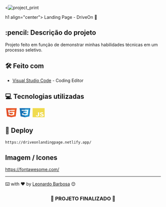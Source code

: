 <![project_print](https://github.com/leonardojpereira/teste-programador/assets/87662269/dbbd9242-8c32-45c8-aee8-a37f321fa082)

h1 align="center">
 Landing Page - DriveOn 🚙
</h1>

<h2>
  :pencil: Descrição do projeto
</h2>

<p>
Projeto feito em função de demonstrar minhas habilidades técnicas em um processo seletivo.
</p>

## 🛠️ Feito com
* [Visual Studio Code](https://code.visualstudio.com) - Coding Editor

## 💻 Tecnologias utilizadas
<div display="flex">
  <img align="center" alt="leo-HTML" height="30" width="40" src="https://raw.githubusercontent.com/devicons/devicon/master/icons/html5/html5-original.svg">
 <img align="center" alt="leo-CSS" height="30" width="40" src="https://raw.githubusercontent.com/devicons/devicon/master/icons/css3/css3-original.svg">
 <img align="center" alt="leo-Js" height="30" width="40" src="https://raw.githubusercontent.com/devicons/devicon/master/icons/javascript/javascript-plain.svg">
</div>


## :link: Deploy

```
https://driveonlandingpage.netlify.app/
```

## Imagem / Icones

https://fontawesome.com/
 
---
⌨️ with ❤️ by [Leonardo Barbosa](https://github.com/leonardojpereira) 😊

<h3 align="center">
  
  :construction: PROJETO FINALIZADO :construction:
  
</h3>
